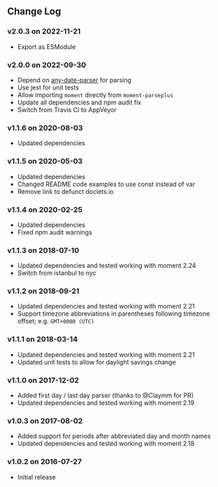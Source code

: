 ## Change Log

### v2.0.3 on 2022-11-21

- Export as ESModule

### v2.0.0 on 2022-09-30

- Depend on [any-date-parser](https://www.npmjs.com/package/any-date-parser) for
  parsing
- Use jest for unit tests
- Allow importing `moment` directly from `moment-parseplus`
- Update all dependencies and npm audit fix
- Switch from Travis CI to AppVeyor

### v1.1.6 on 2020-08-03

- Updated dependencies

### v1.1.5 on 2020-05-03

- Updated dependencies
- Changed README code examples to use const instead of var
- Remove link to defunct doclets.io

### v1.1.4 on 2020-02-25

- Updated dependencies
- Fixed npm audit warnings

### v1.1.3 on 2018-07-10

- Updated dependencies and tested working with moment 2.24
- Switch from istanbul to nyc

### v1.1.2 on 2018-09-21

- Updated dependencies and tested working with moment 2.21
- Support timezone abbreviations in parentheses following timezone offset; e.g.
  `GMT+0000 (UTC)`

### v1.1.1 on 2018-03-14

- Updated dependencies and tested working with moment 2.21
- Updated unit tests to allow for daylight savings change

### v1.1.0 on 2017-12-02

- Added first day / last day parser (thanks to @Claymm for PR)
- Updated dependencies and tested working with moment 2.19

### v1.0.3 on 2017-08-02

- Added support for periods after abbreviated day and month names
- Updated dependencies and tested working with moment 2.18

### v1.0.2 on 2016-07-27

- Initial release
